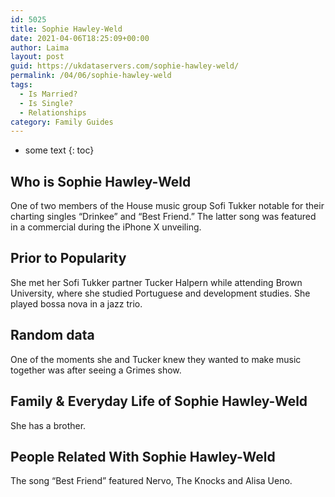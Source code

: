 ```yaml
---
id: 5025
title: Sophie Hawley-Weld
date: 2021-04-06T18:25:09+00:00
author: Laima
layout: post
guid: https://ukdataservers.com/sophie-hawley-weld/
permalink: /04/06/sophie-hawley-weld
tags:
  - Is Married?
  - Is Single?
  - Relationships
category: Family Guides
---
```


* some text
{: toc}


## Who is Sophie Hawley-Weld
                  
                  
                  
One of two members of the House music group Sofi Tukker notable for their charting singles &#8220;Drinkee&#8221; and &#8220;Best Friend.&#8221; The latter song was featured in a commercial during the iPhone X unveiling.
                  
              
            
              
            
                
                
                
## Prior to Popularity
                  
                  
                  
She met her Sofi Tukker partner Tucker Halpern while attending Brown University, where she studied Portuguese and development studies. She played bossa nova in a jazz trio.
                  
              
            
              
            
                
                
                
## Random data
                  
                  
                  
One of the moments she and Tucker knew they wanted to make music together was after seeing a Grimes show.
                  
              
            
              
            
                
                
                
## Family & Everyday Life of Sophie Hawley-Weld
                  
                  
                  
She has a brother.
                  
              
            
              
            
                
                
                
## People Related With Sophie Hawley-Weld
                  
                  
                  
The song &#8220;Best Friend&#8221; featured Nervo, The Knocks and Alisa Ueno.
                  
              
            
              
            
                
              
            
              
              
            
            
              
            
          
          
          
